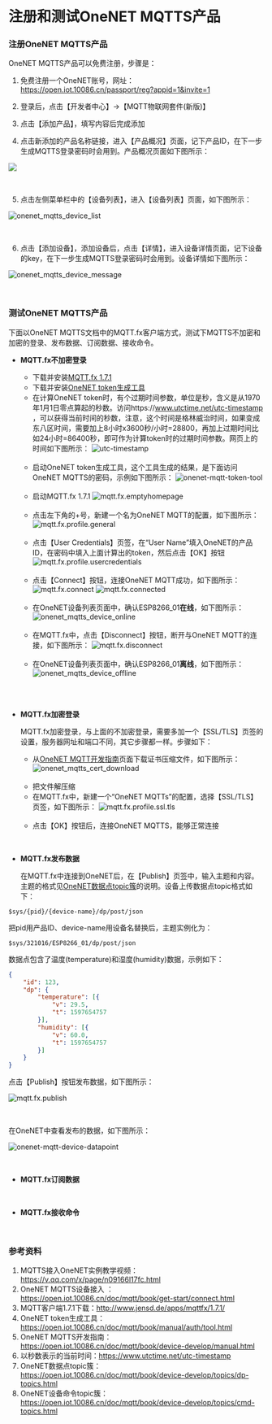 # 注册和测试OneNET MQTTS产品

### 注册OneNET MQTTS产品

OneNET MQTTS产品可以免费注册，步骤是：

1. 免费注册一个OneNET账号，网址：https://open.iot.10086.cn/passport/reg?appid=1&invite=1

2. 登录后，点击【开发者中心】->【MQTT物联网套件(新版)】

3. 点击【添加产品】，填写内容后完成添加

4. 点击新添加的产品名称链接，进入【产品概况】页面，记下产品ID，在下一步生成MQTTS登录密码时会用到。产品概况页面如下图所示：

![](images/onenet/onenet_mqtts_product_general.png)

<br/>

5. 点击左侧菜单栏中的【设备列表】，进入【设备列表】页面，如下图所示：

![onenet_mqtts_device_list](images/onenet/onenet_mqtts_device_list.png)

<br/>

6. 点击【添加设备】，添加设备后，点击【详情】，进入设备详情页面，记下设备的key，在下一步生成MQTTS登录密码时会用到。设备详情如下图所示：

![onenet_mqtts_device_message](images/onenet/onenet_mqtts_device_message.png)

<br/>

### 测试OneNET MQTTS产品

下面以OneNET MQTTS文档中的MQTT.fx客户端方式，测试下MQTTS不加密和加密的登录、发布数据、订阅数据、接收命令。

* **MQTT.fx不加密登录**

    - 下载并安装[MQTT.fx 1.7.1](http://www.jensd.de/apps/mqttfx/1.7.1/)
    - 下载并安装[OneNET token生成工具](https://open.iot.10086.cn/doc/mqtt/images/tools/token.exe)
    - 在计算OneNET token时，有个过期时间参数，单位是秒，含义是从1970年1月1日零点算起的秒数。访问https://www.utctime.net/utc-timestamp ，可以获得当前时间的秒数，注意，这个时间是格林威治时间，如果变成东八区时间，需要加上8小时x3600秒/小时=28800，再加上过期时间比如24小时=86400秒，即可作为计算token时的过期时间参数。网页上的时间如下图所示：
    ![utc-timestamp](images/onenet/utc-timestamp.png)
    <br/>
    
    - 启动OneNET token生成工具，这个工具生成的结果，是下面访问OneNET MQTTS的密码，示例如下图所示：
    ![onenet-mqtt-token-tool](images/onenet/onenet-mqtt-token-tool.png)
    <br/>
    
    - 启动MQTT.fx 1.7.1
    ![mqtt.fx.emptyhomepage](images/onenet/mqtt.fx.emptyhomepage.png)
    <br/>
    
    - 点击左下角的+号，新建一个名为OneNET MQTT的配置，如下图所示：
    ![mqtt.fx.profile.general](images/onenet/mqtt.fx.profile.general.png)
    <br/>

    - 点击【User Credentials】页签，在“User Name”填入OneNET的产品ID，在密码中填入上面计算出的token，然后点击【OK】按钮
    ![mqtt.fx.profile.usercredentials](images/onenet/mqtt.fx.profile.usercredentials.png)
    <br/>

    - 点击【Connect】按钮，连接OneNET MQTT成功，如下图所示：
    ![mqtt.fx.connect](images/onenet/mqtt.fx.connect.png)
    ![mqtt.fx.connected](images/onenet/mqtt.fx.connected.png)
    <br/>

    - 在OneNET设备列表页面中，确认ESP8266_01**在线**，如下图所示：
    ![onenet_mqtts_device_online](images/onenet/onenet_mqtts_device_online.png)
    <br/>

    - 在MQTT.fx中，点击【Disconnect】按钮，断开与OneNET MQTT的连接，如下图所示：
    ![mqtt.fx.disconnect](images/onenet/mqtt.fx.disconnect.png)
    <br/>

    - 在OneNET设备列表页面中，确认ESP8266_01**离线**，如下图所示：
    ![onenet_mqtts_device_offline](images/onenet/onenet_mqtts_device_offline.png)
    <br/>

<br/>

* **MQTT.fx加密登录**

  MQTT.fx加密登录，与上面的不加密登录，需要多加一个【SSL/TLS】页签的设置，服务器网址和端口不同，其它步骤都一样。步骤如下：

    - 从[OneNET MQTT开发指南](https://open.iot.10086.cn/doc/mqtt/book/device-develop/manual.html)页面下载证书压缩文件，如下图所示：
    ![onenet_mqtts_cert_download](images/onenet/onenet_mqtts_cert_download.png)
    <br/>
    
    - 把文件解压缩
    - 在MQTT.fx中，新建一个“OneNET MQTTs”的配置，选择【SSL/TLS】页签，如下图所示：
    ![mqtt.fx.profile.ssl.tls](images/onenet/mqtt.fx.profile.ssl.tls.png)
    <br/>
    
    - 点击【OK】按钮后，连接OneNET MQTTS，能够正常连接
    
<br/>

* **MQTT.fx发布数据**

  在MQTT.fx中连接到OneNET后，在【Publish】页签中，输入主题和内容。主题的格式见[OneNET数据点topic簇](https://open.iot.10086.cn/doc/mqtt/book/device-develop/topics/dp-topics.html)的说明。设备上传数据点topic格式如下：

```
$sys/{pid}/{device-name}/dp/post/json
```

  把pid用产品ID、device-name用设备名替换后，主题实例化为：

```
$sys/321016/ESP8266_01/dp/post/json
```

  数据点包含了温度(temperature)和湿度(humidity)数据，示例如下：

```json
{
    "id": 123,
    "dp": {
        "temperature": [{
            "v": 29.5,
            "t": 1597654757
        }],
        "humidity": [{
            "v": 60.0, 
            "t": 1597654757
        }]
    }
}
```

  点击【Publish】按钮发布数据，如下图所示：
  
  ![mqtt.fx.publish](images/onenet/mqtt.fx.publish.png)

<br/>

  在OneNET中查看发布的数据，如下图所示：
  
  ![onenet-mqtt-device-datapoint](images/onenet/onenet-mqtt-device-datapoint.png)

<br/>

* **MQTT.fx订阅数据**


<br/>

* **MQTT.fx接收命令**


<br/>


### 参考资料

1. MQTTS接入OneNET实例教学视频：https://v.qq.com/x/page/n09166l17fc.html
2. OneNET MQTTS设备接入
：https://open.iot.10086.cn/doc/mqtt/book/get-start/connect.html
3. MQTT客户端1.7.1下载：http://www.jensd.de/apps/mqttfx/1.7.1/
4. OneNET token生成工具：https://open.iot.10086.cn/doc/mqtt/book/manual/auth/tool.html
5. OneNET MQTTS开发指南：https://open.iot.10086.cn/doc/mqtt/book/device-develop/manual.html
6. 以秒数表示的当前时间：https://www.utctime.net/utc-timestamp
7. OneNET数据点topic簇：https://open.iot.10086.cn/doc/mqtt/book/device-develop/topics/dp-topics.html
8. OneNET设备命令topic簇：https://open.iot.10086.cn/doc/mqtt/book/device-develop/topics/cmd-topics.html